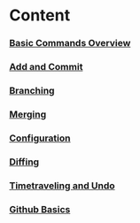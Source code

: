 # Content

### [Basic Commands Overview](https://github.com/pytherik/learning-git/wiki/Basic-Commands-Overview)
### [Add and Commit](https://github.com/pytherik/learning-git/wiki/Add-and-Commit)
### [Branching](https://github.com/pytherik/learning-git/wiki/Branching)
### [Merging](https://github.com/pytherik/learning-git/wiki/Merging)
### [Configuration](https://github.com/pytherik/learning-git/wiki/Configuration)
### [Diffing](https://github.com/pytherik/learning-git/wiki/Diffing)
### [Timetraveling and Undo](https://github.com/pytherik/learning-git/wiki/Timetraveling-and-Undo)
### [Github Basics](https://github.com/pytherik/learning-git/wiki/Github-Basics)


